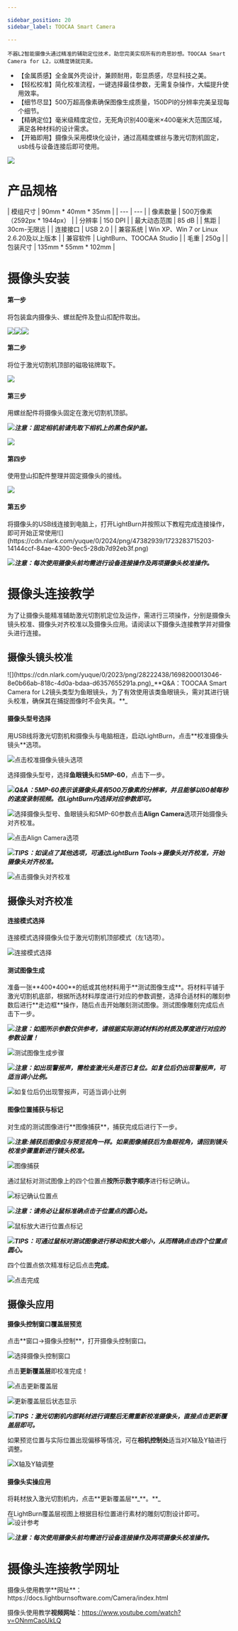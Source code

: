 ```yaml
---

sidebar_position: 20
sidebar_label: TOOCAA Smart Camera

---
```

    不器L2智能摄像头通过精准的辅助定位技术，助您完美实现所有的奇思妙想。TOOCAA Smart Camera for L2，以精度铸就完美。

+ 【金属质感】全金属外壳设计，兼顾耐用，彰显质感，尽显科技之美。
+ 【轻松校准】简化校准流程，一键选择最佳参数，无需复杂操作，大幅提升使用效率。
+ 【细节尽显】500万超高像素确保图像生成质量，150DPI的分辨率完美呈现每个细节。
+ 【精确定位】毫米级精度定位，无死角识别400毫米×400毫米大范围区域，满足各种材料的设计需求。
+ 【开箱即用】摄像头采用模块化设计，通过高精度螺丝与激光切割机固定，usb线与设备连接后即可使用。

![](https://cdn.nlark.com/yuque/0/2024/jpeg/47382939/1724062034234-5efb957c-75e1-44fe-85c1-44a967cc12aa.jpeg)

<h1 id="991c8f0e">产品规格</h1>
| 模组尺寸 | 90mm * 40mm * 35mm |
| --- | --- |
| 像素数量 | 500万像素（2592px * 1944px） |
| 分辨率 | 150 DPI |
| 最大动态范围 | 85 dB |
| 焦距 | 30cm-无限远 |
| 连接接口 | USB 2.0 |
| 兼容系统 | Win XP、Win 7 or Linux 2.6.20及以上版本 |
| 兼容软件 | LightBurn、TOOCAA Studio |
| 毛重 | 250g |
| 包装尺寸 | 135mm * 55mm * 102mm |


<h1 id="21d13c97">摄像头安装</h1>
<h4 id="863a8583">第一步</h4>
将包装盒内摄像头、螺丝配件及登山扣配件取出。

![](https://cdn.nlark.com/yuque/0/2024/png/47382939/1723269224725-855dc237-ff63-4571-b974-77cf1b11340e.png)![](https://cdn.nlark.com/yuque/0/2024/png/47382939/1723269224673-573b0018-4240-43bf-93c5-8dda6b676be1.png)![](https://cdn.nlark.com/yuque/0/2024/png/47382939/1723269224670-733dd493-ef5e-4420-a63b-82a4d00f017f.png)

<h4 id="9757f2c5">第二步</h4>
将位于激光切割机顶部的磁吸铭牌取下。

![](https://cdn.nlark.com/yuque/0/2024/png/47382939/1723285217735-7faf30e9-b9c6-45f3-b312-ddf1a5ff7bbe.png)

<h4 id="207e30c0">第三步</h4>
用螺丝配件将摄像头固定在激光切割机顶部。

![](http://wiki-toocaa.oss-cn-hongkong.aliyuncs.com/call.png)_**注意：固定相机前请先取下相机上的黑色保护盖。**_

![](https://cdn.nlark.com/yuque/0/2024/png/47382939/1723269225381-81fe652e-53d6-4912-92b4-c366ca1339e2.png)

<h4 id="gSgo5">第四步</h4>
使用登山扣配件整理并固定摄像头的接线。

![](https://cdn.nlark.com/yuque/0/2024/png/47382939/1723285206439-39481cba-507b-4eef-9dda-b9c7e390e494.png)

<h4 id="5208ab08">第五步</h4>
将摄像头的USB线连接到电脑上，打开LightBurn并按照以下教程完成连接操作，即可开始正常使用![](https://cdn.nlark.com/yuque/0/2024/png/47382939/1723283715203-14144ccf-84ae-4300-9ec5-28db7d92eb3f.png)



![](http://wiki-toocaa.oss-cn-hongkong.aliyuncs.com/call.png)_**注意：每次使用摄像头前均需进行设备连接操作及两项摄像头校准操作。**_

<h1 id="vsYgW">摄像头连接教学</h1>
       为了让摄像头能精准辅助激光切割机定位及运作，需进行三项操作，分别是摄像头镜头校准、摄像头对齐校准以及摄像头应用。请阅读以下摄像头连接教学并对摄像头进行连接。

<h2 id="BdsQE">摄像头镜头校准</h2>
![](https://cdn.nlark.com/yuque/0/2023/png/28222438/1698200013046-8e0b66ab-818c-4d0a-bdaa-d6357655291a.png)_**Q&A：TOOCAA Smart Camera for L2镜头类型为鱼眼镜头，为了有效使用该类鱼眼镜头，需对其进行镜头校准，确保其在捕捉图像时不会失真。**_

<h4 id="fb92db85">摄像头型号选择</h4>
用USB线将激光切割机和摄像头与电脑相连，启动LightBurn，点击**校准摄像头镜头**选项。

![点击校准摄像头镜头选项](https://cdn.nlark.com/yuque/0/2024/png/47382939/1723269225370-3cac6fc1-f919-462a-8e16-39c33c4240b4.png)

选择摄像头型号，选择**鱼眼镜头**和**5MP-60**，点击下一步。

![](http://wiki-toocaa.oss-cn-hongkong.aliyuncs.com/call.png)_**Q&A：5MP-60表示该摄像头具有500万像素的分辨率，并且能够以60帧每秒的速度录制视频。在LightBurn内选择对应参数即可。**_

![选择摄像头型号、鱼眼镜头和5MP-60参数](https://cdn.nlark.com/yuque/0/2024/png/47382939/1723275153663-71f30e46-5dcd-4866-a3e3-8067bbf0c965.png)点击**Align Camera**选项开始摄像头对齐校准。

![点击Align Camera选项](https://cdn.nlark.com/yuque/0/2024/png/47382939/1723275185095-f651840a-63b0-481d-ad94-709a01122103.png)

![](http://wiki-toocaa.oss-cn-hongkong.aliyuncs.com/call.png)_**TIPS：如误点了其他选项，可通过LightBurn Tools→摄像头对齐校准，开始摄像头对齐校准。**_

![点击摄像头对齐校准](https://cdn.nlark.com/yuque/0/2024/png/47382939/1723275316055-64825f06-a105-46c4-98a6-92682296ccb6.png)

<h2 id="R5HdD">摄像头对齐校准</h2>
<h4 id="00f467cb">连接模式选择</h4>
连接模式选择摄像头位于激光切割机顶部模式（左1选项）。

![连接模式选择](https://cdn.nlark.com/yuque/0/2024/png/47382939/1725413057256-73944932-b96e-45f2-b612-3741830f1e45.png)

<h4 id="6d8cd1b8">测试图像生成</h4>
准备一张**400*400**的纸或其他材料用于**测试图像生成**。将材料平铺于激光切割机底部，根据所选材料厚度进行对应的参数调整，选择合适材料的雕刻参数后进行**走边框**操作，随后点击开始雕刻测试图像。测试图像雕刻完成后点击下一步。

![](http://wiki-toocaa.oss-cn-hongkong.aliyuncs.com/call.png)_**注意：如图所示参数仅供参考，请根据实际测试材料的材质及厚度进行对应的参数设置！**_

![测试图像生成步骤](https://cdn.nlark.com/yuque/0/2024/png/47382939/1723269229677-27a3f721-6848-4410-9b41-0f3b707e3748.png)

![](http://wiki-toocaa.oss-cn-hongkong.aliyuncs.com/call.png)_**注意：如出现警报声，需检查激光头是否已复位。如复位后仍出现警报声，可适当调小比例。**_

![如复位后仍出现警报声，可适当调小比例](https://cdn.nlark.com/yuque/0/2024/png/47382939/1723278245323-9ed19793-47ea-44b2-a67b-9537e879dc42.png)

<h4 id="95f3040a">图像位置捕获与标记</h4>
对生成的测试图像进行**图像捕获**，捕获完成后进行下一步。

![](http://wiki-toocaa.oss-cn-hongkong.aliyuncs.com/call.png)_**注意:捕获后图像应与预览视角一样。如果图像捕获后为鱼眼视角，请回到镜头校准步骤重新进行镜头校准。**_

![图像捕获](https://cdn.nlark.com/yuque/0/2024/png/47382939/1725413582799-af4646d4-966f-4c2d-a921-9452fa3aede5.png)

通过鼠标对测试图像上的四个位置点**按所示数字顺序**进行标记确认。

![标记确认位置点](https://cdn.nlark.com/yuque/0/2024/png/47382939/1725413618449-604b5b72-3f62-4c22-8e3e-8879afca9df6.png)

![](http://wiki-toocaa.oss-cn-hongkong.aliyuncs.com/call.png)_**注意：请务必让鼠标准确点击于位置点的圆心处。**_

![鼠标放大进行位置点标记](https://cdn.nlark.com/yuque/0/2024/png/47382939/1723269229969-d25b3b8f-5ea0-4966-829b-4ae276e9a3c1.png)

![](http://wiki-toocaa.oss-cn-hongkong.aliyuncs.com/call.png)_**TIPS：可通过鼠标对测试图像进行移动和放大缩小，从而精确点击四个位置点圆心。**_

四个位置点依次精准标记后点击**完成**。

![点击完成](https://cdn.nlark.com/yuque/0/2024/png/47382939/1723269230021-b3f41dbb-69f7-419d-8bc7-cae441cdb0b3.png)

<h2 id="DkmP6">摄像头应用</h2>
<h4 id="418d2237">摄像头控制窗口覆盖层预览</h4>
点击**窗口→摄像头控制**，打开摄像头控制窗口。

![选择摄像头控制窗口](https://cdn.nlark.com/yuque/0/2024/png/47382939/1723269230186-6be3d189-46fc-4633-a998-1a9a387c1eaf.png)

点击**更新覆盖层**即校准完成！

![点击更新覆盖层](https://cdn.nlark.com/yuque/0/2024/png/47382939/1725413727496-cffa1e98-8920-44a6-ace9-47cb069b4784.png)

![更新覆盖层后状态显示](https://cdn.nlark.com/yuque/0/2024/png/47382939/1725413954940-27342afd-9220-4bca-908d-966f9b017628.png)

![](http://wiki-toocaa.oss-cn-hongkong.aliyuncs.com/call.png)_**TIPS：激光切割机内部耗材进行调整后无需重新校准摄像头，直接点击更新覆盖层即可。**_

如果预览位置与实际位置出现偏移等情况，可在**相机控制处**适当对X轴及Y轴进行调整。

![X轴及Y轴调整](https://cdn.nlark.com/yuque/0/2024/png/47382939/1725413991006-1a753cfb-84b2-4c0a-bad2-d5b88e5a213b.png)

<h4 id="09b53154">摄像头实操应用</h4>
将耗材放入激光切割机内，点击**更新覆盖层**_**。**_

在LightBurn覆盖层视图上根据目标位置进行素材的雕刻切割设计即可。![设计参考](https://cdn.nlark.com/yuque/0/2024/png/47382939/1725414111384-e5ac905d-dfec-4dab-8ec7-f347e9ad56cb.png)

![](http://wiki-toocaa.oss-cn-hongkong.aliyuncs.com/call.png)_**注意：每次使用摄像头前均需进行设备连接操作及两项摄像头校准操作。**_

<h1 id="de3017f9">摄像头连接教学网址</h1>
摄像头使用教学**网址**：https://docs.lightburnsoftware.com/Camera/index.html

摄像头使用教学**视频网址**：https://www.youtube.com/watch?v=ONnmCaoUkLQ
